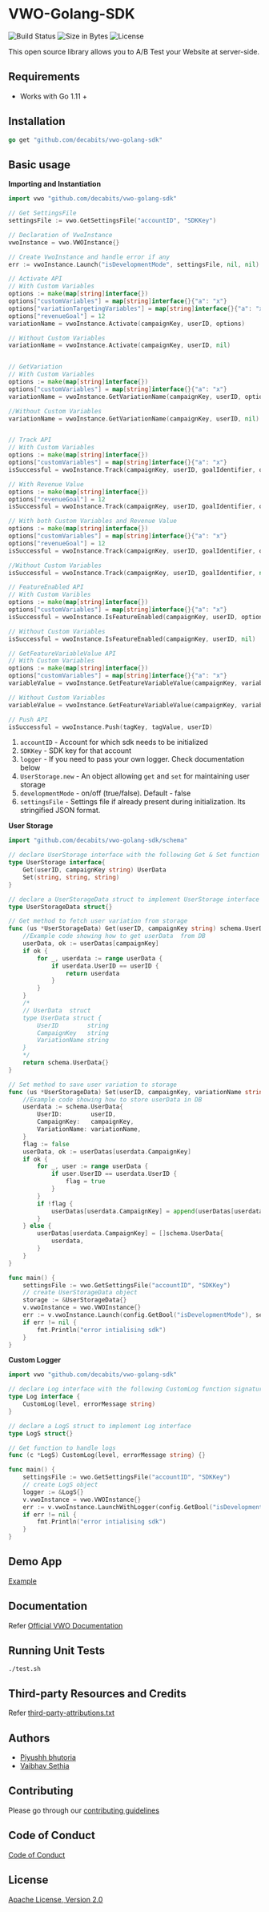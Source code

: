 # VWO-Golang-SDK

![Build Status](https://img.shields.io/travis/decabits/vwo-golang-sdk)
![Size in Bytes](https://img.shields.io/github/languages/code-size/decabits/vwo-golang-sdk)
![License](https://img.shields.io/badge/License-Apache%202.0-blue.svg)

This open source library allows you to A/B Test your Website at server-side.

## Requirements

- Works with Go 1.11 +

## Installation

```go
go get "github.com/decabits/vwo-golang-sdk"
```

## Basic usage

**Importing and Instantiation**

```go
import vwo "github.com/decabits/vwo-golang-sdk"

// Get SettingsFile
settingsFile := vwo.GetSettingsFile("accountID", "SDKKey")

// Declaration of VwoInstance
vwoInstance = vwo.VWOInstance{}

// Create VwoInstance and handle error if any
err := vwoInstance.Launch("isDevelopmentMode", settingsFile, nil, nil)

// Activate API
// With Custom Variables
options := make(map[string]interface{})
options["customVariables"] = map[string]interface{}{"a": "x"}
options["variationTargetingVariables"] = map[string]interface{}{"a": "x"}
options["revenueGoal"] = 12
variationName = vwoInstance.Activate(campaignKey, userID, options)

// Without Custom Variables
variationName = vwoInstance.Activate(campaignKey, userID, nil)


// GetVariation
// With Custom Variables
options := make(map[string]interface{})
options["customVariables"] = map[string]interface{}{"a": "x"}
variationName = vwoInstance.GetVariationName(campaignKey, userID, options)

//Without Custom Variables
variationName = vwoInstance.GetVariationName(campaignKey, userID, nil)


// Track API
// With Custom Variables
options := make(map[string]interface{})
options["customVariables"] = map[string]interface{}{"a": "x"}
isSuccessful = vwoInstance.Track(campaignKey, userID, goalIdentifier, options)

// With Revenue Value
options := make(map[string]interface{})
options["revenueGoal"] = 12
isSuccessful = vwoInstance.Track(campaignKey, userID, goalIdentifier, options)

// With both Custom Variables and Revenue Value
options := make(map[string]interface{})
options["customVariables"] = map[string]interface{}{"a": "x"}
options["revenueGoal"] = 12
isSuccessful = vwoInstance.Track(campaignKey, userID, goalIdentifier, options)

//Without Custom Variables
isSuccessful = vwoInstance.Track(campaignKey, userID, goalIdentifier, nil)

// FeatureEnabled API
// With Custom Varibles
options := make(map[string]interface{})
options["customVariables"] = map[string]interface{}{"a": "x"}
isSuccessful = vwoInstance.IsFeatureEnabled(campaignKey, userID, options)

// Without Custom Variables
isSuccessful = vwoInstance.IsFeatureEnabled(campaignKey, userID, nil)

// GetFeatureVariableValue API
// With Custom Variables
options := make(map[string]interface{})
options["customVariables"] = map[string]interface{}{"a": "x"}
variableValue = vwoInstance.GetFeatureVariableValue(campaignKey, variableKey, userID, options)

// Without Custom Variables
variableValue = vwoInstance.GetFeatureVariableValue(campaignKey, variableKey, userID, nil)

// Push API
isSuccessful = vwoInstance.Push(tagKey, tagValue, userID)
```

1. `accountID` - Account for which sdk needs to be initialized
2. `SDKKey` - SDK key for that account
3. `logger` - If you need to pass your own logger. Check documentation below
4. `UserStorage.new` - An object allowing `get` and `set` for maintaining user storage
5. `developmentMode` - on/off (true/false). Default - false
6. `settingsFile` - Settings file if already present during initialization. Its stringified JSON format.

**User Storage**

```go
import "github.com/decabits/vwo-golang-sdk/schema"

// declare UserStorage interface with the following Get & Set function signature
type UserStorage interface{
    Get(userID, campaignKey string) UserData
    Set(string, string, string)
}

// declare a UserStorageData struct to implement UserStorage interface
type UserStorageData struct{}

// Get method to fetch user variation from storage
func (us *UserStorageData) Get(userID, campaignKey string) schema.UserData {
    //Example code showing how to get userData  from DB
    userData, ok := userDatas[campaignKey]
    if ok {
		for _, userdata := range userData {
			if userdata.UserID == userID {
				return userdata
			}
		}
    }
    /*
    // UserData  struct
    type UserData struct {
        UserID        string
        CampaignKey   string
        VariationName string
    }
    */
	return schema.UserData{}
}

// Set method to save user variation to storage
func (us *UserStorageData) Set(userID, campaignKey, variationName string) {
    //Example code showing how to store userData in DB
    userdata := schema.UserData{
		UserID:        userID,
		CampaignKey:   campaignKey,
		VariationName: variationName,
	}
	flag := false
	userData, ok := userDatas[userdata.CampaignKey]
	if ok {
		for _, user := range userData {
			if user.UserID == userdata.UserID {
				flag = true
			}
		}
		if !flag {
			userDatas[userdata.CampaignKey] = append(userDatas[userdata.CampaignKey], userdata)
		}
	} else {
		userDatas[userdata.CampaignKey] = []schema.UserData{
			userdata,
		}
	}
}

func main() {
	settingsFile := vwo.GetSettingsFile("accountID", "SDKKey")
	// create UserStorageData object
	storage := &UserStorageData{}
	v.vwoInstance = vwo.VWOInstance{}
	err := v.vwoInstance.Launch(config.GetBool("isDevelopmentMode"), settingsFile, storage)
	if err != nil {
		fmt.Println("error intialising sdk")
	}
}

```

**Custom Logger**

```go
import vwo "github.com/decabits/vwo-golang-sdk"

// declare Log interface with the following CustomLog function signature
type Log interface {
	CustomLog(level, errorMessage string)
}

// declare a LogS struct to implement Log interface
type LogS struct{}

// Get function to handle logs
func (c *LogS) CustomLog(level, errorMessage string) {}

func main() {
	settingsFile := vwo.GetSettingsFile("accountID", "SDKKey")
	// create LogS object
	logger := &LogS{}
	v.vwoInstance = vwo.VWOInstance{}
	err := v.vwoInstance.LaunchWithLogger(config.GetBool("isDevelopmentMode"), settingsFile, nil, logger)
	if err != nil {
		fmt.Println("error intialising sdk")
	}
}
```

## Demo App

[Example](https://github.com/decabits/vwo-golang-example-app)

## Documentation

Refer [Official VWO Documentation](https://developers.vwo.com/reference#server-side-introduction)

## Running Unit Tests

```shell
./test.sh
```

## Third-party Resources and Credits

Refer [third-party-attributions.txt](third-party-attribution.txt)

## Authors

- [Piyushh bhutoria](https://github.com/Piyushhbhutoria)
- [Vaibhav Sethia](https://github.com/vaibhavsethia)

## Contributing

Please go through our [contributing guidelines](CONTRIBUTING.md)

## Code of Conduct

[Code of Conduct](CODE_OF_CONDUCT.md)

## License

[Apache License, Version 2.0](LICENSE)
